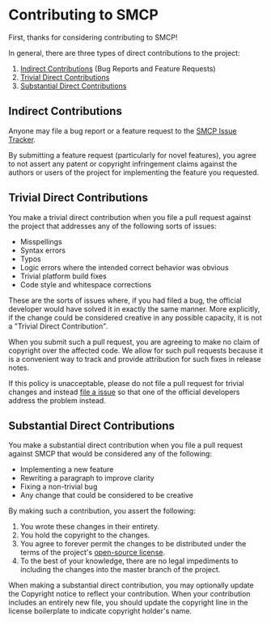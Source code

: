 Contributing to SMCP
====================

First, thanks for considering contributing to SMCP!

In general, there are three types of direct contributions to the project:

1.  [Indirect Contributions](#indirect-contributions) (Bug Reports and Feature Requests)
2.  [Trivial Direct Contributions](#trivial-direct-contributions)
3.  [Substantial Direct Contributions](#substantial-direct-contributions)

## Indirect Contributions ##

Anyone may file a bug report or a feature request to the [SMCP Issue
Tracker](https://github.com/darconeous/smcp/issues).

By submitting a feature request (particularly for novel features), you
agree to not assert any patent or copyright infringement claims against
the authors or users of the project for implementing the feature you
requested.

## Trivial Direct Contributions ##

You make a trivial direct contribution when you file a pull request against
the project that addresses any of the following sorts of issues:

*   Misspellings
*   Syntax errors
*   Typos
*   Logic errors where the intended correct behavior was obvious
*   Trivial platform build fixes
*   Code style and whitespace corrections

These are the sorts of issues where, if you had filed a bug, the official
developer would have solved it in exactly the same manner. More explicitly,
if the change could be considered creative in any possible capacity, it is
not a "Trivial Direct Contribution".

When you submit such a pull request, you are agreeing to make no claim of
copyright over the affected code. We allow for such pull requests because
it is a convenient way to track and provide attribution for such fixes
in release notes.

If this policy is unacceptable, please do not file a pull request for
trivial changes and instead [file a
issue](https://github.com/darconeous/smcp/issues) so that one of the
official developers address the problem instead.

## Substantial Direct Contributions ##

You make a substantial direct contribution when you file a pull request
against SMCP that would be considered any of the following:

*   Implementing a new feature
*   Rewriting a paragraph to improve clarity
*   Fixing a non-trivial bug
*   Any change that could be considered to be creative

By making such a contribution, you assert the following:

1.  You wrote these changes in their entirety.
2.  You hold the copyright to the changes.
3.  You agree to forever permit the changes to be distributed under the
    terms of the project's [open-source license](./LICENSE).
4.  To the best of your knowledge, there are no legal impediments to
    including the changes into the master branch of the project.

When making a substantial direct contribution, you may optionally update
the Copyright notice to reflect your contribution. When your contribution
includes an entirely new file, you should update the copyright line in the
license boilerplate to indicate copyright holder's name.




